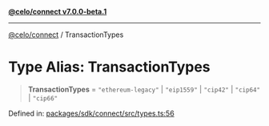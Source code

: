 [**@celo/connect v7.0.0-beta.1**](../README.md)

***

[@celo/connect](../globals.md) / TransactionTypes

# Type Alias: TransactionTypes

> **TransactionTypes** = `"ethereum-legacy"` \| `"eip1559"` \| `"cip42"` \| `"cip64"` \| `"cip66"`

Defined in: [packages/sdk/connect/src/types.ts:56](https://github.com/celo-org/developer-tooling/blob/master/packages/sdk/connect/src/types.ts#L56)
